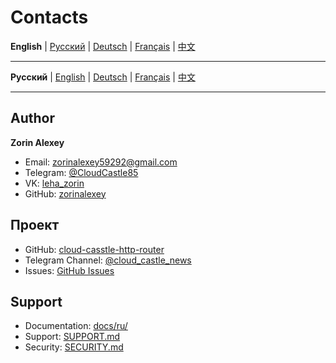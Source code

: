 # Contacts

**English** | [Русский](../../CONTACTS.md) | [Deutsch](../de/CONTACTS.md) | [Français](../fr/CONTACTS.md) | [中文](../zh/CONTACTS.md)

---

**Русский** | [English](docs/en/CONTACTS.md) | [Deutsch](docs/de/CONTACTS.md) | [Français](docs/fr/CONTACTS.md) | [中文](docs/zh/CONTACTS.md)

---

## Author

**Zorin Alexey**

- Email: zorinalexey59292@gmail.com
- Telegram: [@CloudCastle85](https://t.me/CloudCastle85)
- VK: [leha_zorin](https://vk.com/leha_zorin)
- GitHub: [zorinalexey](https://github.com/zorinalexey)

## Проект

- GitHub: [cloud-casstle-http-router](https://github.com/zorinalexey/cloud-casstle-http-router)
- Telegram Channel: [@cloud_castle_news](https://t.me/cloud_castle_news)
- Issues: [GitHub Issues](https://github.com/zorinalexey/cloud-casstle-http-router/issues)

## Support

- Documentation: [docs/ru/](docs/ru/)
- Support: [SUPPORT.md](SUPPORT.md)
- Security: [SECURITY.md](SECURITY.md)
